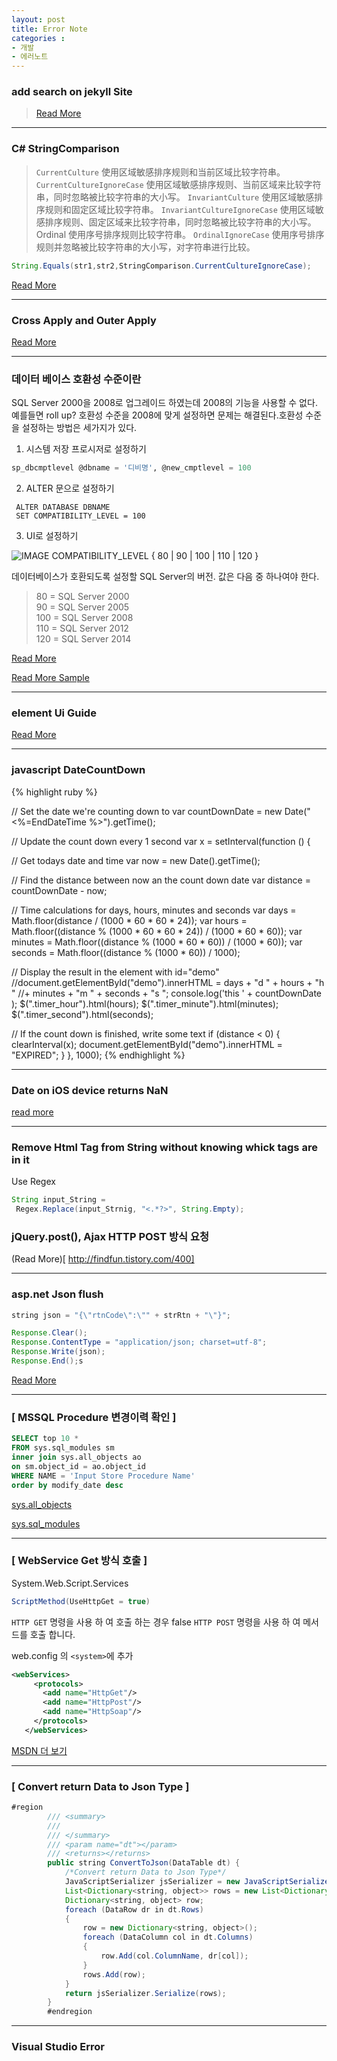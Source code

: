 ```yaml
---
layout: post
title: Error Note
categories :
- 개발
- 에러노트
---
```


### add search on jekyll Site
 > [Read More ](https://learn.cloudcannon.com/jekyll/jekyll-search-using-lunr-js/)

---

### C# StringComparison
> `CurrentCulture` 使用区域敏感排序规则和当前区域比较字符串。
`CurrentCultureIgnoreCase` 使用区域敏感排序规则、当前区域来比较字符串，同时忽略被比较字符串的大小写。
`InvariantCulture` 使用区域敏感排序规则和固定区域比较字符串。
`InvariantCultureIgnoreCase` 使用区域敏感排序规则、固定区域来比较字符串，同时忽略被比较字符串的大小写。
Ordinal 使用序号排序规则比较字符串。
`OrdinalIgnoreCase` 使用序号排序规则并忽略被比较字符串的大小写，对字符串进行比较。
```java
String.Equals(str1,str2,StringComparison.CurrentCultureIgnoreCase);
```
[Read More](https://blog.csdn.net/sinat_27657511/article/details/52275327
)

---

### Cross Apply and Outer Apply
[Read More](https://blog.csdn.net/dbagaoshou/article/details/70157019)

---

### 데이터 베이스 호환성 수준이란

SQL Server 2000을 2008로 업그레이드 하였는데 2008의 기능을 사용할 수 없다. 예를들면 roll up?
호환성 수준을 2008에 맞게 설정하면 문제는 해결된다.호환성 수준을 설정하는 방법은 세가지가 있다.

1. 시스템 저장 프로시저로 설정하기
```SQL
sp_dbcmptlevel @dbname = '디비명', @new_cmptlevel = 100
```

2. ALTER 문으로 설정하기
```
 ALTER DATABASE DBNAME
 SET COMPATIBILITY_LEVEL = 100
```

3. UI로 설정하기

![IMAGE](http://cfile5.uf.tistory.com/image/23059E4053EC70A3020484)
COMPATIBILITY_LEVEL { 80 | 90 | 100 | 110 | 120 }

데이터베이스가 호환되도록 설정할 SQL Server의 버전. 값은 다음 중 하나여야 한다.

>80 = SQL Server 2000<br>
90 = SQL Server 2005<br>
100 = SQL Server 2008<br>
110 = SQL Server 2012<br>
120 = SQL Server 2014<br>

[Read More ](http://blog.naver.com/PostView.nhn?blogId=gun0626&logNo=221096650826)

[Read More Sample ](http://nexondbteam.tistory.com/80)

---

### element Ui Guide

[Read More](http://element-cn.eleme.io/#/zh-CN/component/layout)

---

### javascript DateCountDown

{% highlight ruby %}

// Set the date we're counting down to
var countDownDate = new Date("<%=EndDateTime %>").getTime();

// Update the count down every 1 second
var x = setInterval(function () {

// Get todays date and time
var now = new Date().getTime();

// Find the distance between now an the count down date
var distance = countDownDate - now;

// Time calculations for days, hours, minutes and seconds
var days = Math.floor(distance / (1000 * 60 * 60 * 24));
var hours = Math.floor((distance % (1000 * 60 * 60 * 24)) / (1000 * 60 * 60));
var minutes = Math.floor((distance % (1000 * 60 * 60)) / (1000 * 60));
var seconds = Math.floor((distance % (1000 * 60)) / 1000);

// Display the result in the element with id="demo"
//document.getElementById("demo").innerHTML = days + "d " + hours + "h "
//+ minutes + "m " + seconds + "s ";
console.log('this ' + countDownDate );
$(".timer_hour").html(hours);
$(".timer_minute").html(minutes);
$(".timer_second").html(seconds);

// If the count down is finished, write some text
if (distance < 0) {
    clearInterval(x);
    document.getElementById("demo").innerHTML = "EXPIRED";
}
}, 1000);
{% endhighlight %}


---

### Date on iOS device returns NaN

[read more ](https://stackoverflow.com/questions/26657353/date-on-ios-device-returns-nan/26671796)

---

### Remove Html Tag from String without knowing whick tags are in it

Use Regex
```java
String input_String =
 Regex.Replace(input_Strnig, "<.*?>", String.Empty);
```

### jQuery.post(), Ajax HTTP POST 방식 요청

(Read More)[ http://findfun.tistory.com/400]

---

### asp.net Json flush
```java
string json = "{\"rtnCode\":\"" + strRtn + "\"}";

Response.Clear();
Response.ContentType = "application/json; charset=utf-8";
Response.Write(json);
Response.End();s
```
[Read More](https://www.newtonsoft.com/json/help/html/M_Newtonsoft_Json_JsonWriter_Flush.htm)

---

### [ MSSQL Procedure 변경이력 확인 ]
```sql
SELECT top 10 *
FROM sys.sql_modules sm
inner join sys.all_objects ao
on sm.object_id = ao.object_id
WHERE NAME = 'Input Store Procedure Name'
order by modify_date desc
```

[sys.all_objects](https://docs.microsoft.com/ko-kr/previous-versions/sql/sql-server-2012/ms178618(v=sql.110)   )

[sys.sql_modules](https://docs.microsoft.com/ko-kr/previous-versions/sql/sql-server-2008-r2/ms175081(v=sql.105)    )



------
### [ WebService Get 방식 호출 ]

System.Web.Script.Services
```java
ScriptMethod(UseHttpGet = true)
```
`HTTP GET` 명령을 사용 하 여 호출 하는 경우 false `HTTP POST` 명령을 사용 하 여 메서드를 호출 합니다.

web.config 의 `<system>`에 추가
```xml
<webServices>
     <protocols>
       <add name="HttpGet"/>
       <add name="HttpPost"/>
       <add name="HttpSoap"/>
     </protocols>
   </webServices>
```



[MSDN 더 보기 ](https://msdn.microsoft.com/ko-kr/library/system.web.script.services.scriptmethodattribute.usehttpget(v=vs.110).aspx)

------
### [ Convert return Data to Json Type ]

```java
#region  
        /// <summary>
        ///
        /// </summary>
        /// <param name="dt"></param>
        /// <returns></returns>
        public string ConvertToJson(DataTable dt) {
            /*Convert return Data to Json Type*/
            JavaScriptSerializer jsSerializer = new JavaScriptSerializer();
            List<Dictionary<string, object>> rows = new List<Dictionary<string, object>>();
            Dictionary<string, object> row;
            foreach (DataRow dr in dt.Rows)
            {
                row = new Dictionary<string, object>();
                foreach (DataColumn col in dt.Columns)
                {
                    row.Add(col.ColumnName, dr[col]);
                }
                rows.Add(row);
            }
            return jsSerializer.Serialize(rows);
        }
        #endregion
```

---


### Visual Studio Error
